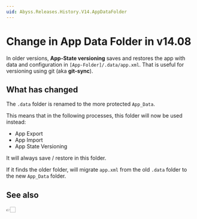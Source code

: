 ```yaml
---
uid: Abyss.Releases.History.V14.AppDataFolder
---
```


# Change in App Data Folder in v14.08

In older versions, **App-State versioning** saves and restores the app with data and configuration in `[App-Folder]/.data/app.xml`.
That is useful for versioning using git (aka **git-sync**).

## What has changed

The `.data` folder is renamed to the more protected `App_Data`.

This means that in the following processes, this folder will now be used instead:

* App Export
* App Import
* App State Versioning

It will always save / restore in this folder. 

If it finds the older folder, will migrate `app.xml` from the old `.data` folder to the new `App_Data` folder.

## See also

👉🏻 [](xref:Abyss.Releases.History.V14.AppZip)

